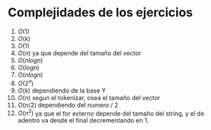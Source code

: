 # Complejidades de los ejercicios
1. $O(1)$ 
2. $O(k)$ 
3. $O(1)$ 
4. $O(n)$ ya que depende del tamaño del vector
5. $O(nlogn)$ 
6. $O(logn)$ 
7. $O(nlogn)$ 
8. $O(2^n)$ 
9. $O(k)$ dependiendo de la base Y
10. $O(n)$ segun el tokenizar, osea el tamaño del vector
11. $O(n/2)$ dependiendo del numero / 2
12. $O(n^2)$ ya que el for externo depende del tamaño del string, y el de adentro va desde el final decrementando en 1. 